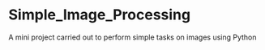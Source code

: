 # Simple_Image_Processing
A mini project carried out to perform simple tasks on images using Python
